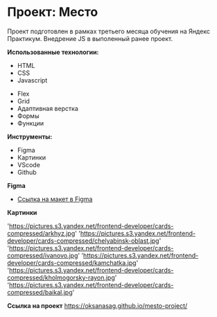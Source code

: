 # Проект: Место

Проект подготовлен в рамках третьего месяца обучения на Яндекс Практикум. Внедрение JS в выполенный ранее проект.

**Использованные технологии:**
- HTML
- CSS
- Javascript

* Flex
* Grid
* Адаптивная верстка
* Формы
* Функции

**Инструменты:**
* Figma
* Картинки
* VScode
* Github

**Figma**

* [Ссылка на макет в Figma](https://www.figma.com/file/bjyvbKKJN2naO0ucURl2Z0/JavaScript.-Sprint-5)

**Картинки** 

'https://pictures.s3.yandex.net/frontend-developer/cards-compressed/arkhyz.jpg'
'https://pictures.s3.yandex.net/frontend-developer/cards-compressed/chelyabinsk-oblast.jpg'
'https://pictures.s3.yandex.net/frontend-developer/cards-compressed/ivanovo.jpg'
'https://pictures.s3.yandex.net/frontend-developer/cards-compressed/kamchatka.jpg'
'https://pictures.s3.yandex.net/frontend-developer/cards-compressed/kholmogorsky-rayon.jpg'
'https://pictures.s3.yandex.net/frontend-developer/cards-compressed/baikal.jpg'

**Ссылка на проект** https://oksanasag.github.io/mesto-project/

